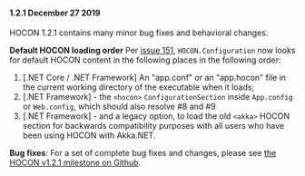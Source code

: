 #### 1.2.1 December 27 2019 ####
HOCON 1.2.1 contains many minor bug fixes and behavioral changes.

**Default HOCON loading order**
Per [issue 151](https://github.com/akkadotnet/HOCON/issues/151), `HOCON.Configuration` now looks for default HOCON content in the following places in the following order:

1. [.NET Core / .NET Framework] An "app.conf" or an "app.hocon" file in the current working directory of the executable when it loads;
2. [.NET Framework] - the `<hocon>` `ConfigurationSection` inside `App.config` or `Web.config`, which should also resolve #8 and #9 
3. [.NET Framework] - and a legacy option, to load the old `<akka>` HOCON section for backwards compatibility purposes with all users who have been using HOCON with Akka.NET.

**Bug fixes**:
For a set of complete bug fixes and changes, please see [the HOCON v1.2.1 milestone on Github](https://github.com/akkadotnet/HOCON/milestone/2).